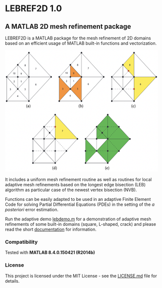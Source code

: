 # LEBREF2D 1.0

## A MATLAB 2D mesh refinement package

LEBREF2D is a MATLAB package for the mesh refinement of 2D domains based on an efficient usage of MATLAB built-in functions and vectorization. 

<img src="/docs/lebref-pic.png" height="400" width="700">

It includes a uniform mesh refinement routine as well as routines for local adaptive mesh refinements based on the longest edge bisection (LEB) algorithm as particular case of the newest vertex bisection (NVB). 

Functions can be easily adapted to be used in an adaptive Finite Element Code for solving Partial Differential Equations (PDEs) in the setting of the *a posteriori* error estimation. 

Run the adaptive demo [lebdemo.m](lebref2d/lebdemo.m) for a demonstration of adaptive mesh refinements of some built-in domains (square, L-shaped, crack) and please read the short [documentation](doc.pdf) for information.

### Compatibility 

Tested with **MATLAB 8.4.0.150421 (R2014b)**

### License

This project is licensed under the MIT License - see the [LICENSE.md](LICENSE.md) file for details.
